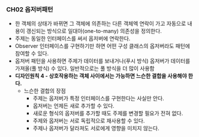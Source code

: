 ### CH02 옵저버패턴

- 한 객체의 상태가 바뀌면 그 객체에 의존하는 다른 객체엑 연락이 가고 자동으로 내용이 갱신되는 방식으로 일대아(one-to-many) 의존성을 정의한다.
- 주제는 동일한 인터페이스를 써서 옵저버에 연락한다.
- Observer 인터페이스를 구현하기만 하면 어떤 구성 클래스의 옵저버라도 패턴에 참여할 수 있다.
- 옵저버 패턴을 사용하면 주제가 데이터를 보내거나(푸시 방식) 옵저버가 데이터를 가져올(풀 방식) 수 있다. 일반적으로는 풀 방식을 더 많이 사용함
- **디자인원칙 4 - 상호작용하는 객체 사이에서는 가능하면 느슨한 결합을 사용해야 한다.**
    - 느슨한 결합의 장점
        - 주제는 옵저버가 특정 인터페이스를 구현한다는 사실만 안다.
        - 옵저버는 언제든 새로 추가할 수 있다.
        - 새로운 형식의 옵저버를 추가할 때도 주제를 변경할 필요가 전혀 없다.
        - 주제와 옵저버는 서로 독립적으로 재사용할 수 있다.
        - 주제나 옵저버가 달라져도 서로에게 영향을 미치지 않는다.
